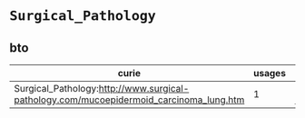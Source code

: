 # `Surgical_Pathology`

## bto

| curie                                                                                  |   usages | nodes                                                                                                           |
|----------------------------------------------------------------------------------------|----------|-----------------------------------------------------------------------------------------------------------------|
| Surgical_Pathology:http://www.surgical-pathology.com/mucoepidermoid_carcinoma_lung.htm |        1 | [http://purl.obolibrary.org/obo/BTO:0005264](https://bioregistry.io/http://purl.obolibrary.org/obo/BTO:0005264) |
